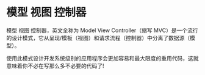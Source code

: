 # 模型 视图 控制器

模型 视图 控制器，英文全称为 Model View Controller（缩写 MVC）是一个流行的设计模式，它从呈现/模板（视图）和请求流程（控制器）中分离了数据源（模型）。

使用此模式设计开发系统级别的应用程序会更加容易和最大限度的重用代码，这就意味着你不必在写那么多不必要的代码了!